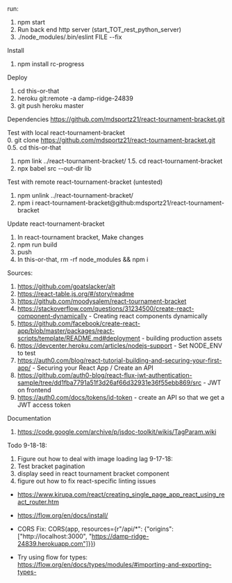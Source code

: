 run:  
1. npm start 
2. Run back end http server (start_TOT_rest_python_server)
3. ./node_modules/.bin/eslint FILE --fix 
  
Install  
1. npm install rc-progress  
<!-- 2. yarn add react-tournament-bracket   -->

Deploy
1. cd this-or-that
2. heroku git:remote -a damp-ridge-24839
2. git push heroku master


Dependencies
https://github.com/mdsportz21/react-tournament-bracket.git

Test with local react-tournament-bracket  
0. git clone https://github.com/mdsportz21/react-tournament-bracket.git
0.5. cd this-or-that
1. npm link ../react-tournament-bracket/
1.5. cd react-tournament-bracket
2. npx babel src --out-dir lib

Test with remote react-tournament-bracket (untested)
1. npm unlink ../react-tournament-bracket/
2. npm i react-tournament-bracket@github:mdsportz21/react-tournament-bracket

Update react-tournament-bracket
1. In react-tournament bracket, Make changes
2. npm run build
3. push
4. In this-or-that, rm -rf node_modules && npm i

Sources:  
  1. https://github.com/goatslacker/alt  
  1. https://react-table.js.org/#/story/readme  
  1. https://github.com/moodysalem/react-tournament-bracket  
  1. https://stackoverflow.com/questions/31234500/create-react-component-dynamically - Creating react components dynamically 
  1. https://github.com/facebook/create-react-app/blob/master/packages/react-scripts/template/README.md#deployment - building production assets
  1. https://devcenter.heroku.com/articles/nodejs-support - Set NODE_ENV to test
  1. https://auth0.com/blog/react-tutorial-building-and-securing-your-first-app/ - Securing your React App / Create an API
  1. https://github.com/auth0-blog/react-flux-jwt-authentication-sample/tree/dd1fba7791a51f3d26af66d32931e36f55ebb869/src - JWT on frontend
  1. https://auth0.com/docs/tokens/id-token - create an API so that we get a JWT access token

  Documentation  
  1. https://code.google.com/archive/p/jsdoc-toolkit/wikis/TagParam.wiki

  Todo
  9-18-18:
  1. Figure out how to deal with image loading lag
  9-17-18: 
  1. Test bracket pagination 
  2. display seed in react tournament bracket component
  3. figure out how to fix react-specific linting issues

  * https://www.kirupa.com/react/creating_single_page_app_react_using_react_router.htm
  * https://flow.org/en/docs/install/

  * CORS Fix: CORS(app, resources={r"/api/*": {"origins": ["http://localhost:3000", "https://damp-ridge-24839.herokuapp.com"]}})
  * Try using flow for types: https://flow.org/en/docs/types/modules/#importing-and-exporting-types-